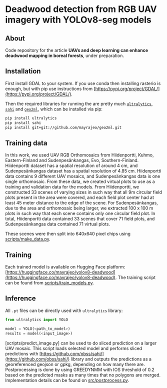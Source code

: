 # Deadwood detection from RGB UAV imagery with YOLOv8-seg models

## About

Code repository for the article **UAVs and deep learning can enhance deadwood mapping in boreal forests**, under preparation.

## Installation

First install GDAL to your system. If you use conda then installing rasterio is enough, but with pip use instructions from [https://pypi.org/project/GDAL/](https://pypi.org/project/GDAL/).

Then the required libraries for running the are pretty much [`ultralytics`](https://github.com/ultralytics/ultralytics), [`sahi`](https://github.com/obss/sahi/) and [`geo2ml`](https://github.com/mayrajeo/geo2ml), which can be installed via pip:

```bash
pip install ultralytics
pip install sahi
pip install git+git://github.com/mayrajeo/geo2ml.git
```

## Training data

In this work, we used UAV RGB Orthomosaics from Hiidenportti, Kuhmo, Eastern-Finland and Sudenpesänkangas, Evo, Southern-Finland. Hiidenportti dataset has a spatial resolution of around 4 cm, and Sudenpesänkangas dataset has a spatial resolution of 4.85 cm. Hiidenportti data contains 9 different UAV mosaics, and Sudenpesänkangas data is one single orthomosaic. From these data, we created virtual plots to use as a training and validation data for the models. From Hiidenportti, we constructed 33 scenes of varying sizes in such way that all 9m circular field plots present in the area were covered, and each field plot center had at least 45 meter distance to the edge of the scene. For Sudenpesänkangas, due to the area and orthomosaic being larger, we extracted 100 x 100 m plots in such way that each scene contains only one circular field plot. In total, Hiidenportti data contained 33 scenes that cover 71 field plots, and Sudenpesänkangas data contained 71 virtual plots.

These scenes were then split into 640x640 pixel chips using [scripts/make_data.py](scripts/make_data.py).

## Training

Each trained model is available on Hugging Face platform: [https://huggingface.co/mayrajeo/yolov8-deadwood](https://huggingface.co/mayrajeo/yolov8-deadwood). The training script can be found from [scripts/train_models.py](scripts/train_models.py).

## Inference

All `.pt` files can be directly used with `ultralytics` library:

```python
from ultralytics import YOLO

model = YOLO(<path_to_model>)
results = model(<input_image>)
```

[scripts/predict_image.py] can be used to do sliced prediction on a larger UAV mosaic. This script loads selected model and performs sliced predictions with [https://github.com/obss/sahi/](https://github.com/obss/sahi/) library and outputs the predictions as a georeferenced geojson or gpkg, depending on how many there are. Postprocessing is done by using GREEDYNMM with IOS threshold of 0.2 based on the predicted masks as many times that no polygons are merged. Implementation details can be found on [src/postprocess.py](src/postprocess.py).